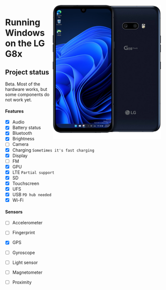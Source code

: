 <img align="right" src="https://github.com/Icesito68/Port-Windows-11-Lg-G8x/blob/main/mh2lm.png" width="350" alt="Windows 11 Running On A Poco X3 Pro">


# Running Windows on the LG G8x

## Project status

Beta. Most of the hardware works, but some components do not work yet.

#### Features

- [x] Audio
- [x] Battery status
- [x] Bluetooth
- [x] Brightness
- [ ] Camera
- [x] Charging ```Sometimes it's fast charging```
- [x] Display
- [ ] FM
- [x] GPU
- [x] LTE ```Partial support```
- [x] SD
- [x] Touchscreen
- [x] UFS
- [x] USB ```PD hub needed```
- [x] Wi-Fi

#### Sensors
- [ ] Accelerometer
- [ ] Fingerprint
- [x] GPS
- [ ] Gyroscope
- [ ] Light sensor
- [ ] Magnetometer
- [ ] Proximity

